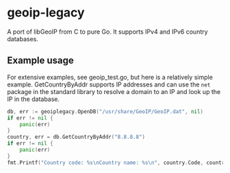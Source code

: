 # geoip-legacy
A port of libGeoIP from C to pure Go. It supports IPv4 and IPv6 country databases.

## Example usage
For extensive examples, see geoip_test.go, but here is a relatively simple example. GetCountryByAddr supports IP addresses and can use the `net` package in the standard library to resolve a domain to an IP and look up the IP in the database.

```Go
db, err := geoiplegacy.OpenDB("/usr/share/GeoIP/GeoIP.dat", nil)
if err != nil {
	panic(err)
}
country, err = db.GetCountryByAddr("8.8.8.8")
if err != nil {
	panic(err)
}
fmt.Printf("Country code: %s\nCountry name: %s\n", country.Code, country.NameUTF8)
```